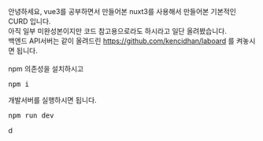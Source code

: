 안녕하세요, vue3를 공부하면서 만들어본 nuxt3를 사용해서 만들어본 기본적인 CURD 입니다.<br/>
아직 일부 미완성본이지만 코드 참고용으로라도 하시라고 일단 올려봤습니다.<br/>
백엔드 API서버는 같이 올려드린 https://github.com/kencidhan/laboard 를 켜놓시면 됩니다.<br/>
<br/>
npm 의존성을 설치하시고
<pre>
npm i
</pre>

개발서버를 실행하시면 됩니다.
<pre>
npm run dev
</pre>
d
<br/><br/>
